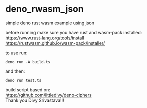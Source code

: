 # deno_rwasm_json
simple deno rust wasm example using json  

before running make sure you have rust and wasm-pack installed:  
https://www.rust-lang.org/tools/install  
https://rustwasm.github.io/wasm-pack/installer/  

to use run:

```deno run -A build.ts```

and then:

```deno run test.ts```

build script based on:  
https://github.com/littledivy/deno-ciphers  
Thank you Divy Srivastava!!!
